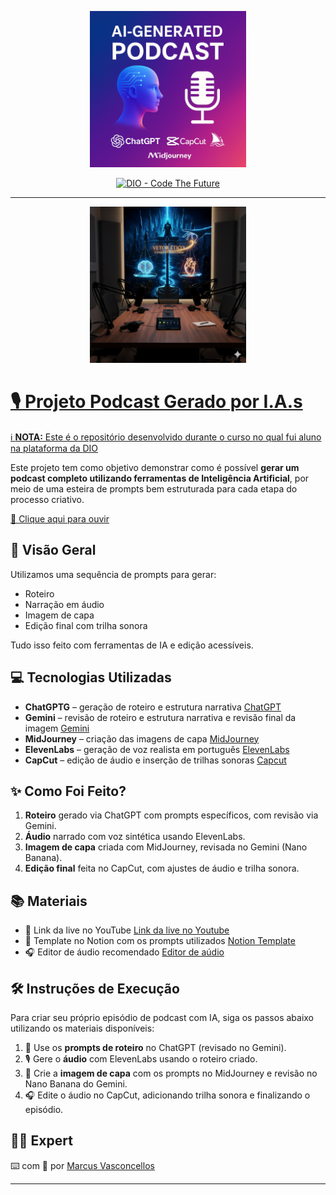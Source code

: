 <p align="center">
<img 
    src="./assets/cover.jpeg"
    width="250"
/>
</p>

<p align="center">
<a href="https://dio.me/">
    <img 
        src="https://img.shields.io/badge/DIO-Code_The_Future-28DA77?logo=youtube" 
        alt="DIO - Code The Future">
</p>

-------

<p align="center">
<img 
    src="https://github.com/celloweb-ai/Projeto-Podcast-Gerado-por-I.A.s/blob/main/assets/podcast.png"
    width="250"  
/>
</p>

# 🎙️ Projeto Podcast Gerado por I.A.s

ℹ️ **NOTA:** Este é o repositório desenvolvido durante o curso no qual fui aluno na plataforma da [DIO](https://dio.me)

Este projeto tem como objetivo demonstrar como é possível **gerar um podcast completo utilizando ferramentas de Inteligência Artificial**, por meio de uma esteira de prompts bem estruturada para cada etapa do processo criativo.

<a href="https://soundcloud.com/marcus-435582933/vetor-etico-o-codigo-da-consciencia" title="Enter SOUNDCLOUD now">📕 Clique aqui para ouvir</a>

## 🧠 Visão Geral

Utilizamos uma sequência de prompts para gerar:

- Roteiro
- Narração em áudio
- Imagem de capa
- Edição final com trilha sonora

Tudo isso feito com ferramentas de IA e edição acessíveis.

## 💻 Tecnologias Utilizadas

- **ChatGPTG** – geração de roteiro e estrutura narrativa [ChatGPT](https://www.chatgpt.com/) 
- **Gemini** – revisão de roteiro e estrutura narrativa e revisão final da imagem [Gemini](https://gemini.google.com/) 
- **MidJourney** – criação das imagens de capa [MidJourney](https://www.midjourney.com/app/)
- **ElevenLabs** – geração de voz realista em português [ElevenLabs](https://beta.elevenlabs.io/)
- **CapCut** – edição de áudio e inserção de trilhas sonoras [Capcut](https://www.capcut.com/pt-br/)

## ✨ Como Foi Feito?

1. **Roteiro** gerado via ChatGPT com prompts específicos, com revisão via Gemini.
2. **Áudio** narrado com voz sintética usando ElevenLabs.
3. **Imagem de capa** criada com MidJourney, revisada no Gemini (Nano Banana).
4. **Edição final** feita no CapCut, com ajustes de áudio e trilha sonora.

## 📚 Materiais

- 🔗 Link da live no YouTube [Link da live no Youtube](https://www.youtube.com)
- 📄 Template no Notion com os prompts utilizados [Notion Template](https://helpful-jump-17b.notion.site/PAS-Podcast-AI-Studio-210489e15d7a4a73b743bb159e45d06f?pvs=4)
- 🎧 Editor de áudio recomendado [Editor de aúdio](https://www.capcut.com/editor?from_page=landing_page&__action_from=picture_V%C3%ADdeos%20profissionais%20em%20minutos,%20n%C3%A3o%20em%20horas.)

## 🛠️ Instruções de Execução

Para criar seu próprio episódio de podcast com IA, siga os passos abaixo utilizando os materiais disponíveis:

1. 🤖 Use os **prompts de roteiro** no ChatGPT (revisado no Gemini).
2. 🎙️ Gere o **áudio** com ElevenLabs usando o roteiro criado.
3. 🎨 Crie a **imagem de capa** com os prompts no MidJourney e revisão no Nano Banana do Gemini.
4. 🎧 Edite o áudio no CapCut, adicionando trilha sonora e finalizando o episódio.

## 👨‍💻 Expert

⌨️ com 💜 por [Marcus Vasconcellos](https://github.com/celloweb-ai/)
  
---
